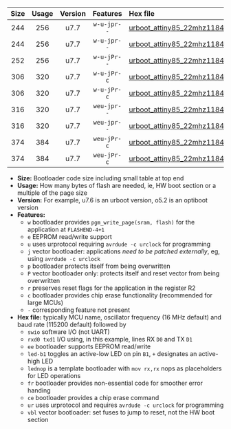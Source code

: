|Size|Usage|Version|Features|Hex file|
|:-:|:-:|:-:|:-:|:--|
|244|256|u7.7|`w-u-jpr--`|[urboot_attiny85_22mhz1184_57600bps_swio_rxb4_txb3_led+b1_ur_vbl.hex](https://raw.githubusercontent.com/stefanrueger/urboot.hex/main/mcus/attiny85/fcpu_22mhz1184/57600_bps/urboot_attiny85_22mhz1184_57600bps_swio_rxb4_txb3_led+b1_ur_vbl.hex)|
|244|256|u7.7|`w-u-jpr--`|[urboot_attiny85_22mhz1184_57600bps_swio_rxb4_txb3_lednop_ur_vbl.hex](https://raw.githubusercontent.com/stefanrueger/urboot.hex/main/mcus/attiny85/fcpu_22mhz1184/57600_bps/urboot_attiny85_22mhz1184_57600bps_swio_rxb4_txb3_lednop_ur_vbl.hex)|
|252|256|u7.7|`w-u-jPr--`|[urboot_attiny85_22mhz1184_57600bps_swio_rxb4_txb3_ur_vbl.hex](https://raw.githubusercontent.com/stefanrueger/urboot.hex/main/mcus/attiny85/fcpu_22mhz1184/57600_bps/urboot_attiny85_22mhz1184_57600bps_swio_rxb4_txb3_ur_vbl.hex)|
|306|320|u7.7|`w-u-jPr-c`|[urboot_attiny85_22mhz1184_57600bps_swio_rxb4_txb3_led+b1_fr_ce_ur_vbl.hex](https://raw.githubusercontent.com/stefanrueger/urboot.hex/main/mcus/attiny85/fcpu_22mhz1184/57600_bps/urboot_attiny85_22mhz1184_57600bps_swio_rxb4_txb3_led+b1_fr_ce_ur_vbl.hex)|
|306|320|u7.7|`w-u-jPr-c`|[urboot_attiny85_22mhz1184_57600bps_swio_rxb4_txb3_lednop_fr_ce_ur_vbl.hex](https://raw.githubusercontent.com/stefanrueger/urboot.hex/main/mcus/attiny85/fcpu_22mhz1184/57600_bps/urboot_attiny85_22mhz1184_57600bps_swio_rxb4_txb3_lednop_fr_ce_ur_vbl.hex)|
|316|320|u7.7|`weu-jpr--`|[urboot_attiny85_22mhz1184_57600bps_swio_rxb4_txb3_ee_led+b1_ur_vbl.hex](https://raw.githubusercontent.com/stefanrueger/urboot.hex/main/mcus/attiny85/fcpu_22mhz1184/57600_bps/urboot_attiny85_22mhz1184_57600bps_swio_rxb4_txb3_ee_led+b1_ur_vbl.hex)|
|316|320|u7.7|`weu-jpr--`|[urboot_attiny85_22mhz1184_57600bps_swio_rxb4_txb3_ee_lednop_ur_vbl.hex](https://raw.githubusercontent.com/stefanrueger/urboot.hex/main/mcus/attiny85/fcpu_22mhz1184/57600_bps/urboot_attiny85_22mhz1184_57600bps_swio_rxb4_txb3_ee_lednop_ur_vbl.hex)|
|374|384|u7.7|`weu-jPr-c`|[urboot_attiny85_22mhz1184_57600bps_swio_rxb4_txb3_ee_led+b1_fr_ce_ur_vbl.hex](https://raw.githubusercontent.com/stefanrueger/urboot.hex/main/mcus/attiny85/fcpu_22mhz1184/57600_bps/urboot_attiny85_22mhz1184_57600bps_swio_rxb4_txb3_ee_led+b1_fr_ce_ur_vbl.hex)|
|374|384|u7.7|`weu-jPr-c`|[urboot_attiny85_22mhz1184_57600bps_swio_rxb4_txb3_ee_lednop_fr_ce_ur_vbl.hex](https://raw.githubusercontent.com/stefanrueger/urboot.hex/main/mcus/attiny85/fcpu_22mhz1184/57600_bps/urboot_attiny85_22mhz1184_57600bps_swio_rxb4_txb3_ee_lednop_fr_ce_ur_vbl.hex)|

- **Size:** Bootloader code size including small table at top end
- **Usage:** How many bytes of flash are needed, ie, HW boot section or a multiple of the page size
- **Version:** For example, u7.6 is an urboot version, o5.2 is an optiboot version
- **Features:**
  + `w` bootloader provides `pgm_write_page(sram, flash)` for the application at `FLASHEND-4+1`
  + `e` EEPROM read/write support
  + `u` uses urprotocol requiring `avrdude -c urclock` for programming
  + `j` vector bootloader: applications *need to be patched externally*, eg, using `avrdude -c urclock`
  + `p` bootloader protects itself from being overwritten
  + `P` vector bootloader only: protects itself and reset vector from being overwritten
  + `r` preserves reset flags for the application in the register R2
  + `c` bootloader provides chip erase functionality (recommended for large MCUs)
  + `-` corresponding feature not present
- **Hex file:** typically MCU name, oscillator frequency (16 MHz default) and baud rate (115200 default) followed by
  + `swio` software I/O (not UART)
  + `rxd0 txd1` I/O using, in this example, lines RX `D0` and TX `D1`
  + `ee` bootloader supports EEPROM read/write
  + `led-b1` toggles an active-low LED on pin `B1`, `+` designates an active-high LED
  + `lednop` is a template bootloader with `mov rx,rx` nops as placeholders for LED operations
  + `fr` bootloader provides non-essential code for smoother error handing
  + `ce` bootloader provides a chip erase command
  + `ur` uses urprotocol and requires `avrdude -c urclock` for programming
  + `vbl` vector bootloader: set fuses to jump to reset, not the HW boot section
